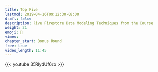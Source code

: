 ```yaml
---
title: Top Five
lastmod: 2019-04-16T09:12:30-08:00
draft: false
description: Five Firestore Data Modeling Techniques from the Course
weight: 21
emoji: 🍰
vimeo:
chapter_start: Bonus Round
free: true
video_length: 11:45
---
```


<div class="vid" style="min-width: 80vw; margin-bottom: 50px;">
{{< youtube 35RlydUf6xo >}}
</vid>
